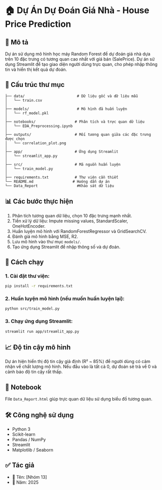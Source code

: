 # 🏠 Dự Án Dự Đoán Giá Nhà - House Price Prediction

## 📌 Mô tả

Dự án sử dụng mô hình học máy Random Forest để dự đoán giá nhà dựa trên 10 đặc trưng có tương quan cao nhất với giá bán (SalePrice). Dự án sử dụng Streamlit để tạo giao diện người dùng trực quan, cho phép nhập thông tin và hiển thị kết quả dự đoán.

## 📁 Cấu trúc thư mục

```
├── data/                        # Dữ liệu gốc và dữ liệu mẫu
│   └── train.csv
│
├── models/                      # Mô hình đã huấn luyện
│   └── rf_model.pkl
│
├── notebooks/                  # Phân tích và trực quan dữ liệu
│   └── EDA_Preprocessing.ipynb
│
├── outputs/                    # Mối tương quan giữa các đặc trưng được chọn
│   └── correlation_plot.png
│
├── app/                        # Ứng dụng Streamlit
│   └── streamlit_app.py
│
├── src/                        # Mã nguồn huấn luyện
│   └── train_model.py
│
├── requirements.txt            # Thư viện cần thiết
└── README.md                  # Hướng dẫn dự án
└── Data_Report                  #Khảo sát dữ liệu
```

## 📊 Các bước thực hiện

1. Phân tích tương quan dữ liệu, chọn 10 đặc trưng mạnh nhất.
2. Tiền xử lý dữ liệu: Impute missing values, StandardScaler, OneHotEncoder.
3. Huấn luyện mô hình với RandomForestRegressor và GridSearchCV.
4. Đánh giá mô hình bằng MSE, R2.
5. Lưu mô hình vào thư mục `models/`.
6. Tạo ứng dụng Streamlit để nhập thông số và dự đoán.

## 🚀 Cách chạy

### 1. Cài đặt thư viện:

```bash
pip install -r requirements.txt
```

### 2. Huấn luyện mô hình (nếu muốn huấn luyện lại):

```bash
python src/train_model.py
```

### 3. Chạy ứng dụng Streamlit:

```bash
streamlit run app/streamlit_app.py
```

## 📈 Độ tin cậy mô hình

Dự án hiện hiển thị độ tin cậy giả định (R² \~ 85%) để người dùng có cảm nhận về chất lượng mô hình. Nếu đầu vào là tất cả 0, dự đoán sẽ trả về 0 và cảnh báo độ tin cậy rất thấp.

## 🧪 Notebook

File `Data_Report.html` giúp trực quan dữ liệu sử dụng biểu đồ tương quan.

## 🛠 Công nghệ sử dụng

* Python 3
* Scikit-learn
* Pandas / NumPy
* Streamlit
* Matplotlib / Seaborn

## ✅ Tác giả

* 💼 Tên: \[Nhóm 13]
* 📅 Năm: 2025
